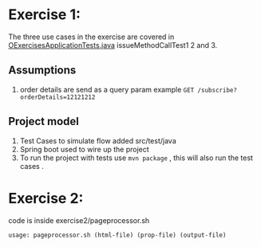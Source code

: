 # Exercise 1: 
The three use cases in the exercise are covered in [OExercisesApplicationTests.java](https://github.com/gauravbrills/OExercises/blob/master/src/test/java/me/gaurabrills/OExercisesApplicationTests.java) issueMethodCallTest1 2 and 3.

## Assumptions
1. order details are send as a query param example `GET /subscribe?orderDetails=12121212`

## Project model

1. Test Cases to simulate flow added src/test/java
2. Spring boot used to wire up the project 
3. To run the project with tests use `mvn package` , this will also run the test cases .


# Exercise 2: 
code is inside exercise2/pageprocessor.sh

`usage: pageprocessor.sh (html-file) (prop-file) (output-file)`
